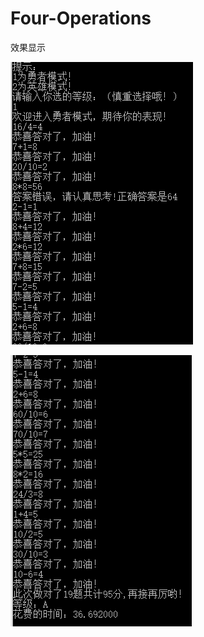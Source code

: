 # Four-Operations
效果显示


![效果显示](https://github.com/Bigchen8013/Four-Operations/blob/master/images/image2.png)


![效果显示](https://github.com/Bigchen8013/Four-Operations/blob/master/images/image1.png)



